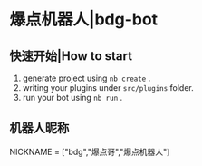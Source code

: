 # 爆点机器人|bdg-bot

## 快速开始|How to start

1. generate project using `nb create` .
2. writing your plugins under `src/plugins` folder.
3. run your bot using `nb run` .

## 机器人昵称
NICKNAME = ["bdg","爆点哥","爆点机器人"]
